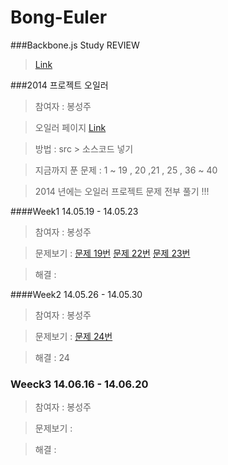 Bong-Euler
==========

###Backbone.js Study REVIEW

> [Link](https://github.com/bongsungju/Bong-Euler/blob/master/BBStudy.md) 


###2014 프로젝트 오일러

> 참여자 : 봉성주

> 오일러 페이지 [Link](http://euler.synap.co.kr/)


> 방법 : src > 소스코드 넣기

> 지금까지 푼 문제 : 1 ~ 19 , 20 ,21 , 25 , 36 ~ 40

> 2014 년에는 오일러 프로젝트 문제 전부 풀기 !!!

####Week1 14.05.19 - 14.05.23

> 참여자 : 봉성주 

> 문제보기 : [문제 19번](http://euler.synap.co.kr/prob_detail.php?id=19) [문제 22번](http://euler.synap.co.kr/prob_detail.php?id=12) [문제 23번](http://euler.synap.co.kr/prob_detail.php?id=23) 

> 해결 : 

####Week2 14.05.26 - 14.05.30

> 참여자 : 봉성주 

> 문제보기 : [문제 24번](http://euler.synap.co.kr/prob_detail.php?id=24)

> 해결 : 24

### Weeck3 14.06.16 - 14.06.20

> 참여자 : 봉성주

> 문제보기 : 

> 해결 : 
